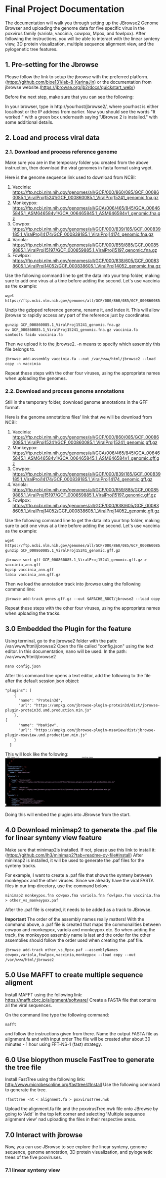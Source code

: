 # Final Project Documentation
The documentation will walk you through setting up the JBrowse2 Genome Browser and uploading the genome data for five specific virus in the poxvirus family (variola, vaccinia, cowpox, Mpox, and fowlpox). After following the instructions, you will be able to interact with the linear synteny view, 3D protein visualization, multiple sequence alignment view, and the pylogenetic tree features.

## 1. Pre-setting for the Jbrowse
Please follow the link to setup the jbrowse with the preferred platform. (https://github.com/bioe131/lab-8-KarinaJin) or the documentation from jbrowse website.(https://jbrowse.org/jb2/docs/quickstart_web/)

Before the next step, make sure that you can see the following:

In your browser, type in http://yourhost/jbrowse2/, where yourhost is either localhost or the IP address from earlier. 
Now you should see the words "It worked!" with a green box underneath saying "JBrowse 2 is installed." with some additional details.

## 2. Load and process viral data

### 2.1. Download and process reference genome
Make sure you are in the temporary folder you created from the above instruction, then download the viral genomes in fasta format using wget.

Here is the genome sequence link used to download from NCBI:
1. Vaccinia:
https://ftp.ncbi.nlm.nih.gov/genomes/all/GCF/000/860/085/GCF_000860085.1_ViralProj15241/GCF_000860085.1_ViralProj15241_genomic.fna.gz
2. Monkeypox: https://ftp.ncbi.nlm.nih.gov/genomes/all/GCA/006/465/845/GCA_006465845.1_ASM646584v1/GCA_006465845.1_ASM646584v1_genomic.fna.gz
3. Cowpox:    https://ftp.ncbi.nlm.nih.gov/genomes/all/GCF/000/839/185/GCF_000839185.1_ViralProj14174/GCF_000839185.1_ViralProj14174_genomic.fna.gz
4. Variola:   https://ftp.ncbi.nlm.nih.gov/genomes/all/GCF/000/859/885/GCF_000859885.1_ViralProj15197/GCF_000859885.1_ViralProj15197_genomic.fna.gz
5. Fowlpox:   https://ftp.ncbi.nlm.nih.gov/genomes/all/GCF/000/838/605/GCF_000838605.1_ViralProj14052/GCF_000838605.1_ViralProj14052_genomic.fna.gz

Use the following command line to get the data into your tmp folder, making sure to add one virus at a time before adding the second.
Let's use vaccinia as the example:

```
wget https://ftp.ncbi.nlm.nih.gov/genomes/all/GCF/000/860/085/GCF_000860085.1_ViralProj15241/GCF_000860085.1_ViralProj15241_genomic.fna.gz
```

Unzip the gzipped reference genome, rename it, and index it. This will allow jbrowse to rapidly access any part of the reference just by coordinates.

```
gunzip GCF_000860085.1_ViralProj15241_genomic.fna.gz
mv GCF_000860085.1_ViralProj15241_genomic.fna.gz vaccinia.fa
samtools faidx vaccinia.fa
```

Then we upload it to the jbrowse2.
-n means to specify which assembly this file belongs to.

```
jbrowse add-assembly vaccinia.fa --out /var/www/html/jbrowse2 --load copy -n vaccinia
```
Repeat these steps with the other four viruses, using the appropriate names when uploading the genomes.


### 2.2. Download and process genome annotations

Still in the temporary folder, download genome annotations in the GFF format. 

Here is the genome annotations files' link that we will be download from NCBI:
1. Vaccinia:  https://ftp.ncbi.nlm.nih.gov/genomes/all/GCF/000/860/085/GCF_000860085.1_ViralProj15241/GCF_000860085.1_ViralProj15241_genomic.gff.gz
2. Monkeypox: https://ftp.ncbi.nlm.nih.gov/genomes/all/GCA/006/465/845/GCA_006465845.1_ASM646584v1/GCA_006465845.1_ASM646584v1_genomic.gff.gz
3. Cowpox:    https://ftp.ncbi.nlm.nih.gov/genomes/all/GCF/000/839/185/GCF_000839185.1_ViralProj14174/GCF_000839185.1_ViralProj14174_genomic.gff.gz
4. Variola:   https://ftp.ncbi.nlm.nih.gov/genomes/all/GCF/000/859/885/GCF_000859885.1_ViralProj15197/GCF_000859885.1_ViralProj15197_genomic.gff.gz
5. Fowlpox:   https://ftp.ncbi.nlm.nih.gov/genomes/all/GCF/000/838/605/GCF_000838605.1_ViralProj14052/GCF_000838605.1_ViralProj14052_genomic.gff.gz

Use the following command line to get the data into your tmp folder, making sure to add one virus at a time before adding the second.
Let's use vaccinia as the example:

```
wget https://ftp.ncbi.nlm.nih.gov/genomes/all/GCF/000/860/085/GCF_000860085.1_ViralProj15241/GCF_000860085.1_ViralProj15241_genomic.gff.gz
gunzip GCF_000860085.1_ViralProj15241_genomic.gff.gz
```

```
jbrowse sort-gff GCF_000860085.1_ViralProj15241_genomic.gff.gz > vaccinia_ann.gff
bgzip vaccinia_ann.gff
tabix vaccinia_ann.gff.gz
```

Then we load the annotation track into jbrowse using the following command line:
```
jbrowse add-track genes.gff.gz --out $APACHE_ROOT/jbrowse2 --load copy
```
Repeat these steps with the other four viruses, using the appropriate names when uploading the tracks.


## 3.0 Embedded the Plugin for the feature
Using terminal, go to the jbrowse2 folder with the path: /var/www/html/jbrowse2
Open the file called "config.json" using the text editor. In this documentation, nano will be used.
In the path: /var/www/html/jbrowse2
```
nano config.json
```
After this command line opens a text editor, add the following to the file after the default session json object:

```
"plugins": [
    {
      "name": "Protein3d",
      "url": "https://unpkg.com/jbrowse-plugin-protein3d/dist/jbrowse-plugin-protein3d.umd.production.min.js"
    },
{
      "name": "MsaView",
      "url": "https://unpkg.com/jbrowse-plugin-msaview/dist/jbrowse-plugin-msaview.umd.production.min.js"
    }
  ]
```
This will look like the following: ![alt text](config.jpg)

Doing this will embed the plugins into JBrowse from the start.

## 4.0 Download minimap2 to generate the .paf file for linear synteny view feature
Make sure that minimap2is installed. If not, please use this link to install it: (https://github.com/lh3/minimap2?tab=readme-ov-file#install)
After minimap2 is installed, it will be used to generate the .paf files for the synteny tracks.

For example, I want to create a .paf file that shows the synteny between monkeypox and the other viruses.
Since we already have the viral FASTA files in our tmp directory, use the command below:

```
minimap2 monkeypox.fna cowpox.fna variola.fna fowlpox.fna vaccinia.fna > other_vs_monkeypox.paf
```
After the .paf file is created, it needs to be added as a track to JBrowse. 

**Important** The order of the assembly names really matters! With the command above, a .paf file is created that maps the commonalities between cowpox and monkeypox, variola and monkeypox etc. So when adding the track, the monkeypox assembly name is last and the order for the other assemblies should follow the order used when creating the .paf file.

```
jbrowse add-track other_vs_Mpox.paf --assemblyNames cowpox,variola,fowlpox,vaccinia,monkeypox --load copy --out /var/www/html/jbrowse2
```

## 5.0 Use MAFFT to create multiple sequence aligment
Install MAFFT using the following link: https://mafft.cbrc.jp/alignment/software/
Create a FASTA file that contains all the viral sequences.

On the command line type the following command:
```
mafft
```
and follow the instructions given from there.
Name the output FASTA file as alignment.fa and with input order
The file will be created after about 30 minutes - 1 hour using FFT-NS-1 (fast) strategy.

## 6.0 Use biopython muscle FastTree to generate the tree file
Install FastTree using the following link: http://www.microbesonline.org/fasttree/#Install
Use the following command to generate the tree.
```
!fasttree -nt < alignment.fa > poxvirusTree.nwk
```

Upload the alignment.fa file and the poxvirusTree.nwk file onto JBrowse by going to 'Add' in the top left corner and selecting 'Multiple sequence alignment view' nad uploading the files in their respective areas.

## 7.0 Interact with jbrowse
Now, you can use JBrowse to see explore the linear synteny, genome sequence, genome annotation, 3D protein visualization, and pylogenetic trees of the five poxviruses.

### 7.1 linear synteny view
